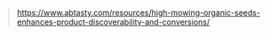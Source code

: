 > https://www.abtasty.com/resources/high-mowing-organic-seeds-enhances-product-discoverability-and-conversions/